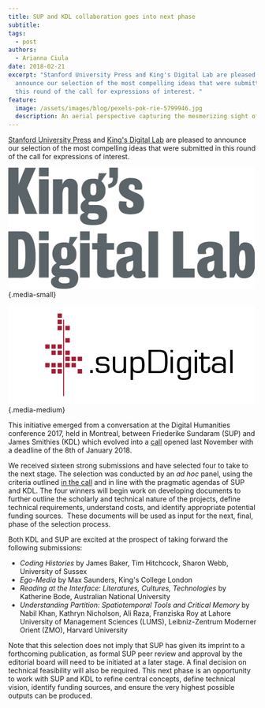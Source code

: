 ```yaml
---
title: SUP and KDL collaboration goes into next phase
subtitle:
tags:
  - post
authors:
  - Arianna Ciula
date: 2018-02-21
excerpt: "Stanford University Press and King's Digital Lab are pleased to
  announce our selection of the most compelling ideas that were submitted in
  this round of the call for expressions of interest. "
feature:
  image: /assets/images/blog/pexels-pok-rie-5799946.jpg
  description: An aerial perspective capturing the mesmerizing sight of a green ocean adorned with undulating waves.
---
```


[Stanford University Press](http://sup.org/) and [King's Digital Lab](https://www.kdl.kcl.ac.uk/) are pleased to announce our selection of the most compelling ideas that were submitted in this round of the call for expressions of interest.

[![Links to King's Digital Lab](/assets/images/blog/kdl-heading.original.png)](//kdl.kcl.ac.uk/){.media-small}

[![Links to SUP Digital logo](/assets/images/blog/DigitalBlogHeaderRedBlackTxp.original.png)](http://sup.org/){.media-medium}

This initiative emerged from a conversation at the Digital Humanities conference 2017, held in Montreal, between Friederike Sundaram (SUP) and James Smithies (KDL) which evolved into a [call](https://www.kdl.kcl.ac.uk/blog/call-expressions-interest-your-novel-idea-publication/) opened last November with a deadline of the 8th of January 2018.

We received sixteen strong submissions and have selected four to take to the next stage. The selection was conducted by an _ad hoc_ panel, using the criteria outlined [in the call](https://www.kdl.kcl.ac.uk/blog/call-expressions-interest-your-novel-idea-publication/) and in line with the pragmatic agendas of SUP and KDL. The four winners will begin work on developing documents to further outline the scholarly and technical nature of the projects, define technical requirements, understand costs, and identify appropriate potential funding sources.  These documents will be used as input for the next, final, phase of the selection process.

Both KDL and SUP are excited at the prospect of taking forward the following submissions:

- *Coding Histories* by James Baker, Tim Hitchcock, Sharon Webb, University of Sussex
- *Ego-Media* by Max Saunders, King's College London
- _Reading at the Interface: Literatures, Cultures, Technologies_ by Katherine Bode, Australian National University
- _Understanding Partition: Spatiotemporal Tools and Critical Memory_ by Nabil Khan, Kathryn Nicholson, Ali Raza, Franziska Roy at Lahore University of Management Sciences (LUMS), Leibniz-Zentrum Moderner Orient (ZMO), Harvard University

Note that this selection does not imply that SUP has given its imprint to a forthcoming publication, as formal SUP peer review and approval by the editorial board will need to be initiated at a later stage. A final decision on technical feasibility will also be required. This next phase is an opportunity to work with SUP and KDL to refine central concepts, define technical vision, identify funding sources, and ensure the very highest possible outputs can be produced.
